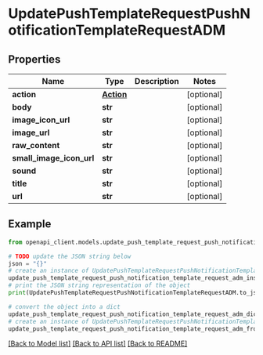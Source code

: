 # UpdatePushTemplateRequestPushNotificationTemplateRequestADM


## Properties

Name | Type | Description | Notes
------------ | ------------- | ------------- | -------------
**action** | [**Action**](Action.md) |  | [optional] 
**body** | **str** |  | [optional] 
**image_icon_url** | **str** |  | [optional] 
**image_url** | **str** |  | [optional] 
**raw_content** | **str** |  | [optional] 
**small_image_icon_url** | **str** |  | [optional] 
**sound** | **str** |  | [optional] 
**title** | **str** |  | [optional] 
**url** | **str** |  | [optional] 

## Example

```python
from openapi_client.models.update_push_template_request_push_notification_template_request_adm import UpdatePushTemplateRequestPushNotificationTemplateRequestADM

# TODO update the JSON string below
json = "{}"
# create an instance of UpdatePushTemplateRequestPushNotificationTemplateRequestADM from a JSON string
update_push_template_request_push_notification_template_request_adm_instance = UpdatePushTemplateRequestPushNotificationTemplateRequestADM.from_json(json)
# print the JSON string representation of the object
print(UpdatePushTemplateRequestPushNotificationTemplateRequestADM.to_json())

# convert the object into a dict
update_push_template_request_push_notification_template_request_adm_dict = update_push_template_request_push_notification_template_request_adm_instance.to_dict()
# create an instance of UpdatePushTemplateRequestPushNotificationTemplateRequestADM from a dict
update_push_template_request_push_notification_template_request_adm_from_dict = UpdatePushTemplateRequestPushNotificationTemplateRequestADM.from_dict(update_push_template_request_push_notification_template_request_adm_dict)
```
[[Back to Model list]](../README.md#documentation-for-models) [[Back to API list]](../README.md#documentation-for-api-endpoints) [[Back to README]](../README.md)


